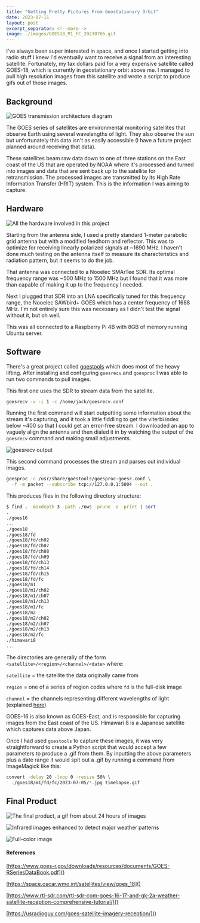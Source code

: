```yaml
---
title: "Getting Pretty Pictures From Geostationary Orbit"
date: 2023-07-11
layout: post
excerpt_separator: <!--more-->
image: ./images/GOES18_M1_FC_20230706.gif
---
```


I've always been super interested in space, and once I started getting into radio stuff I knew I'd eventually want to receive a signal from an interesting satellite. Fortunately, my tax dollars paid for a very expensive satellite called GOES-18, which is currently in geostationary orbit above me. I managed to pull high resolution images from this satellite and wrote a script to produce gifs out of those images.

<!--more-->

## Background

![GOES transmission architecture diagram](../../../../../images/Screenshot%202023-07-11%20063449.png)

The GOES series of satellites are environmental monitoring satellites that observe Earth using several wavelengths of light. They also observe the sun but unfortunately this data isn't as easily accessible (I have a future project planned around receiving that data). 

These satellites beam raw data down to one of three stations on the East coast of the US that are operated by NOAA where it's processed and turned into images and data that are sent back up to the satellite for retransmission. The processed images are transmitted by its High Rate Information Transfer (HRIT) system. This is the information I was aiming to capture.

## Hardware

![All the hardware involved in this project](../../../../../images/PXL_20230625_041218617.jpg)

Starting from the antenna side, I used a pretty standard 1-meter parabolic grid antenna but with a modified feedhorn and reflector. This was to optimize for receiving linearly polarized signals at \~1690 MHz. I haven't done much testing on the antenna itself to measure its characteristics and radiation pattern, but it seems to do the job.

That antenna was connected to a Nooelec SMArTee SDR. Its optimal frequency range was \~500 MHz to 1500 MHz but I found that it was more than capable of making it up to the frequency I needed.

Next I plugged that SDR into an LNA specifically tuned for this frequency range, the Nooelec SAWbird+ GOES which has a center frequency of 1688 MHz. I'm not entirely sure this was necessary as I didn't test the signal without it, but oh well.

This was all connected to a Raspberry Pi 4B with 8GB of memory running Ubuntu server.

## Software

There's a great project called [goestools](https://github.com/pietern/goestools) which does most of the heavy lifting. After installing and configuring `goesrecv` and `goesproc` I was able to run two commands to pull images.

This first one uses the SDR to stream data from the satellite.

```bash
goesrecv -v -i 1 -c /home/jack/goesrecv.conf
```

Running the first command will start outputting some information about the stream it's capturing, and it took a little fiddling to get the viterbi index below \~400 so that I could get an error-free stream. I downloaded an app to vaguely align the antenna and then dialed it in by watching the output of the `goesrecv` command and making small adjustments. 

![goesrecv output](../../../../../images/Screenshot%202023-07-11%20065130.png)

This second command processes the stream and parses out individual images.

```bash
goesproc -c /usr/share/goestools/goesproc-goesr.conf \
  -f -m packet --subscribe tcp://127.0.0.1:5004 --out .
```

This produces files in the following directory structure:

```bash
$ find . -maxdepth 3 -path ./nws -prune -o -print | sort
.
./goes16
...
./goes18
./goes18/fd
./goes18/fd/ch02
./goes18/fd/ch07
./goes18/fd/ch08
./goes18/fd/ch09
./goes18/fd/ch13
./goes18/fd/ch14
./goes18/fd/ch15
./goes18/fd/fc
./goes18/m1
./goes18/m1/ch02
./goes18/m1/ch07
./goes18/m1/ch13
./goes18/m1/fc
./goes18/m2
./goes18/m2/ch02
./goes18/m2/ch07
./goes18/m2/ch13
./goes18/m2/fc
./himawari8
...
```

The directories are generally of the form `<satellite>/<region>/<channel>/<date>` where:

`satellite` = the satellite the data originally came from

`region` = one of a series of region codes where `fd` is the full-disk image

`channel` = the channels representing different wavelengths of light (explained [here](https://www.goes-r.gov/mission/ABI-bands-quick-info.html))

GOES-16 is also known as GOES-East, and is responsible for capturing images from the East coast of the US. Himawari 8 is a Japanese satellite which captures data above Japan.

Once I had used `goestools` to capture these images, it was very straightforward to create a Python script that would accept a few parameters to produce a .gif from them. By inputting the above parameters plus a date range it would spit out a .gif by running a command from ImageMagick like this:

```bash
convert -delay 20 -loop 0 -resize 50% \
  ./goes18/m1/fd/fc/2023-07-05/*.jpg timelapse.gif
```

## Final Product

![The final product, a gif from about 24 hours of images](../../../../../images/GOES18_M1_FC_20230706.gif)

![Infrared images enhanced to detect major weather patterns](../../../../../images/timelapse-ch13_enhanced-2023-07-11.gif)

![Full-color image](../../../../../images/timelapse-fc-2023-07-11.gif)

#### References

[https://www.goes-r.gov/downloads/resources/documents/GOES-RSeriesDataBook.pdf]()

[https://space.oscar.wmo.int/satellites/view/goes_18]()

[https://www.rtl-sdr.com/rtl-sdr-com-goes-16-17-and-gk-2a-weather-satellite-reception-comprehensive-tutorial/]()

[https://usradioguy.com/goes-satellite-imagery-reception/]()
